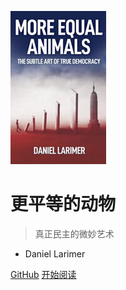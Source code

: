 ![logo](_media/cover-1.jpeg)

# 更平等的动物

> 真正民主的微妙艺术

- Daniel Larimer

[GitHub](https://github.com/jimmysitu/More_Equal_Animals_Chinese_Edition)
[开始阅读](README.md)
